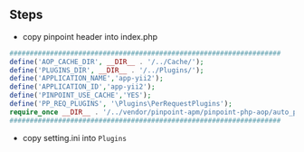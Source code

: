 ## Steps

* copy pinpoint header into index.php

```php
###################################################################
define('AOP_CACHE_DIR', __DIR__ . '/../Cache/');
define('PLUGINS_DIR', __DIR__ . '/../Plugins/');
define('APPLICATION_NAME','app-yii2');
define('APPLICATION_ID','app-yii2');
define('PINPOINT_USE_CACHE','YES');
define('PP_REQ_PLUGINS', '\Plugins\PerRequestPlugins');
require_once __DIR__ . '/../vendor/pinpoint-apm/pinpoint-php-aop/auto_pinpointed.php';
###################################################################

```

* copy setting.ini into `Plugins`